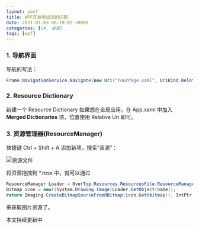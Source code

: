 ```yaml
---
layout: post
title: WPF开发中出现的问题
date: 2021-01-03 08:19:02 +0800
categories: [C#, 桌面]
tags: [wpf]
---
```

###  1. 导航界面
导航的写法：
```c#
Frame.NavigationService.Navigate(new Uri("YourPage.xaml", UriKind.Relative));
```

### 2. Resource Dictionary
新建一个 Resource Dictionary 如果想在全局应用，在 App.xaml 中加入 **Merged Dictionaries** 项，位置使用 Relative Uri 即可。

### 3. 资源管理器(ResourceManager)
快捷键 Ctrl + Shift + A 添加新项，搜索“资源”：

![资源文件](https://laipuran.github.io/blog-img/资源文件.png)

将资源拖拽到 *.resx 中，就可以通过
```c#
ResourceManager Loader = OverTop.Resources.ResourcesFile.ResourceManager;
Bitmap icon = new((System.Drawing.Image)Loader.GetObject(name));
return Imaging.CreateBitmapSourceFromHBitmap(icon.GetHbitmap(), IntPtr.Zero, Int32Rect.Empty, BitmapSizeOptions.FromEmptyOptions());
```
来获取图片资源了。

本文持续更新中

<script src="https://utteranc.es/client.js"
        repo="laipuran/laipuran.github.io"
        issue-term="title"
        label="💬Comment"
        theme="github-dark"
        crossorigin="anonymous"
        async>
</script>
